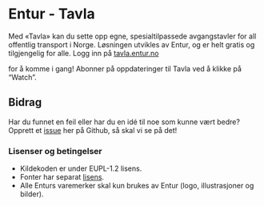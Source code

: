 # Entur - Tavla

Med «Tavla» kan du sette opp egne, spesialtilpassede avgangstavler for all offentlig transport i Norge. Løsningen utvikles av Entur, og er helt gratis og tilgjengelig for alle. Logg inn på [tavla.entur.no](https://tavla.entur.no/)

for å komme i gang! Abonner på oppdateringer til Tavla ved å klikke på “Watch”.

## Bidrag

Har du funnet en feil eller har du en idé til noe som kunne vært bedre? Opprett et [issue](https://github.com/entur/tavla/issues/new) her på Github, så skal vi se på det!

### Lisenser og betingelser

- Kildekoden er under EUPL-1.2 lisens.
- Fonter har separat [lisens](https://playtype.com/typefaces/nationale/).
- Alle Enturs varemerker skal kun brukes av Entur (logo, illustrasjoner og bilder).